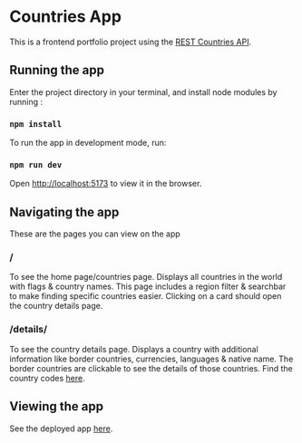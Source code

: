 # Countries App

This is a frontend portfolio project using the  [REST Countries API](https://restcountries.com).

## Running the app
Enter the project directory in your terminal, and install node modules by running :

### `npm install`

To run the app in development mode, run:
### `npm run dev`

Open [http://localhost:5173](http://localhost:3000) to view it in the browser.


## Navigating the app
These are the pages you can view on the app

### /
To see the home page/countries page. Displays all countries in the world with flags & country names.
This page includes a region filter & searchbar to make finding specific countries easier.
Clicking on a card should open the country details page.

### /details/<country-code>
To see the country details page. Displays a country with additional information like border countries, currencies, languages & native name.
The border countries are clickable to see the details of those countries.
Find the country codes [here](https://www.iban.com/country-codes).

## Viewing the app
See the deployed app [here](https://countriesapp-larkuo-wilson-tettehs-projects.vercel.app/).
